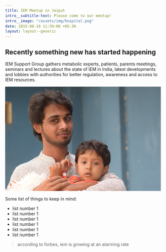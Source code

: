 ```yaml
---
title: IEM Meetup in Jaiput
intro__subtitle-text: Please come to our meetup!
intro__image: "/assets/img/hospital.png"
date: 2015-08-10 11:59:00 +05:30
layout: layout--generic
---
```


## Recently something new has started happening

IEM Support Group gathers metabolic experts, patients, parents meetings, seminars and lectures about the state of IEM in India, latest developments and lobbies with authorities for better regulation, awareness and access to IEM resources.

![some text](/assets/img/newborn.png)

Some list of things to keep in mind:

- list number 1
- list number 1
- list number 1
- list number 1
- list number 1
- list number 1

> according to forbes, iem is growing at an alarming rate